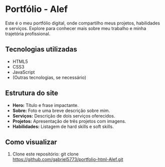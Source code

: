 # Portfólio - Alef

Este é o meu portfólio digital, onde compartilho meus projetos, habilidades e serviços. Explore para conhecer mais sobre meu trabalho e minha trajetória profissional.

## Tecnologias utilizadas

- HTML5
- CSS3
- JavaScript
- (Outras tecnologias, se necessário)

## Estrutura do site

- **Hero:** Título e frase impactante.
- **Sobre:** Foto e uma breve descrição sobre mim.
- **Serviços:** Descrição de dois serviços oferecidos.
- **Projetos:** Apresentação de três projetos com imagens.
- **Habilidades:** Listagem de hard skills e soft skills.

## Como visualizar

1. Clone este repositório:
git clone https://github.com/gabriel5773/portfolio-html-Alef.git